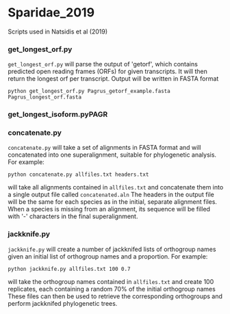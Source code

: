 # Sparidae_2019
Scripts used in Natsidis et al (2019)

### get_longest_orf.py

`get_longest_orf.py` will parse the output of 'getorf', which contains predicted open reading frames (ORFs) for given transcripts. It will then return the longest orf per transcript. Output will be written in FASTA format


```
python get_longest_orf.py Pagrus_getorf_example.fasta Pagrus_longest_orf.fasta
```

### get_longest_isoform.pyPAGR



### concatenate.py

`concatenate.py` will take a set of alignments in FASTA format and will concatenated into one superalignment, suitable for phylogenetic analysis. For example:

```
python concatenate.py allfiles.txt headers.txt
```

will take all alignments contained in `allfiles.txt` and concatenate them into a single output file called `concatenated.aln`
The headers in the output file will be the same for each species as in the initial, separate alignment files.
When a species is missing from an alignment, its sequence will be filled with '-' characters in the final superalignment.

### jackknife.py

`jackknife.py` will create a number of jackknifed lists of orthogroup names given an initial list of orthogroup names and a proportion. For example:

```
python jackknife.py allfiles.txt 100 0.7
```

will take the orthogroup names contained in `allfiles.txt` and create 100 replicates, each containing a random 70% of the initial orthogroup names These files can then be used to retrieve the corresponding orthogroups and perform jackknifed phylogenetic trees.
